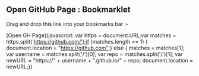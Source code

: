 ## Open GitHub Page : Bookmarklet

Drag and drop this link into your bookmarks bar :-

[Open GH Page](javascript: var https = document.URL;var matches = https.split('https://github.com/');if (matches.length <= 1) {	document.location = "https://github.com";} else {	matches = matches[1];	var username = matches.split('/')[0];	var repo = matches.split('/')[1];	var newURL = "https://" + username + ".github.io/" + repo;	document.location = newURL;})

